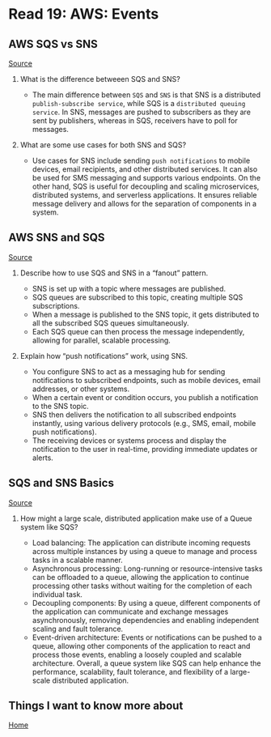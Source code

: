 # Read 19: AWS: Events

## AWS SQS vs SNS

[Source](https://medium.com/awesome-cloud/aws-difference-between-sqs-and-sns-61a397bf76c5)

1. What is the difference betweeen SQS and SNS?

    - The main difference between `​SQS` and `​SNS` is that SNS is a distributed `​publish-subscribe service`, while SQS is a `​distributed queuing service`. In SNS, messages are pushed to subscribers as they are sent by publishers, whereas in SQS, receivers have to poll for messages.

2. What are some use cases for both SNS and SQS?

    - Use cases for SNS include sending `​push notifications` to mobile devices, email recipients, and other distributed services. It can also be used for SMS messaging and supports various endpoints. On the other hand, SQS is useful for decoupling and scaling microservices, distributed systems, and serverless applications. It ensures reliable message delivery and allows for the separation of components in a system.

## AWS SNS and SQS

[Source](https://www.youtube.com/watch?v=mXk0MNjlO7A)

1. Describe how to use SQS and SNS in a “fanout” pattern.
    - SNS is set up with a topic where messages are published.
    - SQS queues are subscribed to this topic, creating multiple SQS subscriptions.
    - When a message is published to the SNS topic, it gets distributed to all the subscribed SQS queues simultaneously.
    - Each SQS queue can then process the message independently, allowing for parallel, scalable processing.

2. Explain how “push notifications” work, using SNS.

    - You configure SNS to act as a messaging hub for sending notifications to subscribed endpoints, such as mobile devices, ​email addresses, or other systems.
    - When a certain event or condition occurs, you publish a notification to the SNS topic.
    - SNS then delivers the notification to all subscribed endpoints instantly, using various delivery protocols (e.g., ​SMS, email, mobile push notifications).
    - The receiving devices or systems process and display the notification to the user in real-time, providing immediate updates or alerts.

## SQS and SNS Basics

[Source](https://www.youtube.com/watch?v=UesxWuZMZqI)

1. How might a large scale, distributed application make use of a Queue system like SQS?

    - Load balancing:
        The application can distribute incoming requests across multiple instances by using a queue to manage and process tasks in a scalable manner.
    - Asynchronous processing:
        Long-running or resource-intensive tasks can be offloaded to a queue, allowing the application to continue processing other tasks without waiting for the completion of each individual task.
    - Decoupling components:
        By using a queue, different components of the application can communicate and exchange messages asynchronously, removing dependencies and enabling independent scaling and fault tolerance.
    - Event-driven architecture:
        Events or notifications can be pushed to a queue, allowing other components of the application to react and process those events, enabling a loosely coupled and scalable architecture. Overall, a queue system like SQS can help enhance the performance, scalability, fault tolerance, and flexibility of a large-scale distributed application.

## Things I want to know more about

[Home](https://sfpagalan.github.io/reading-notes/)